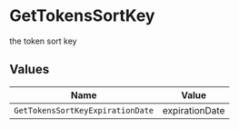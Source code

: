# GetTokensSortKey

the token sort key


## Values

| Name                             | Value                            |
| -------------------------------- | -------------------------------- |
| `GetTokensSortKeyExpirationDate` | expirationDate                   |